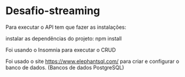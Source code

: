 # Desafio-streaming

Para executar o API tem que fazer as instalações:

instalar as dependências do projeto: npm install

Foi usando o Insomnia para executar o CRUD

Foi usado o site https://www.elephantsql.com/ para criar e configurar o banco de dados. (Bancos de dados PostgreSQL)
